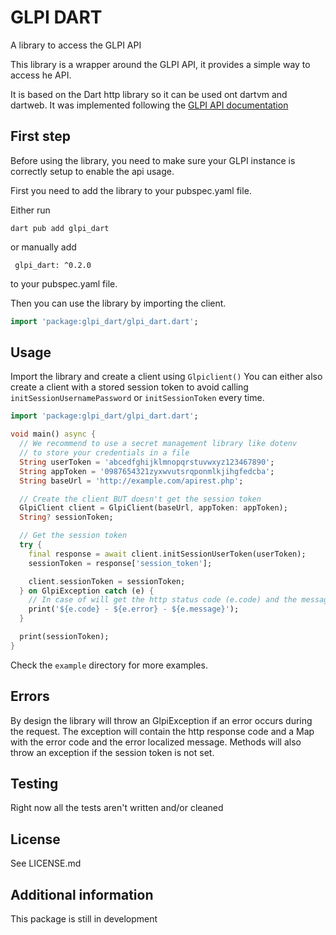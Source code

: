 # GLPI DART
A library to access the GLPI API

This library is a wrapper around the GLPI API, it provides a simple way to access he API.

It is based on the Dart http library so it can be used ont dartvm and dartweb.
It was implemented following the [GLPI API documentation](https://github.com/lpi-project/glpi/blob/master/apirest.md)


## First step
Before using the library, you need to make sure your GLPI instance is correctly setup to enable the api usage.

First you need to add the library to your pubspec.yaml file.

Either run
```
dart pub add glpi_dart
```
or manually add
```
 glpi_dart: ^0.2.0
```
to your pubspec.yaml file.


Then you can use the library by importing the client.

```dart
import 'package:glpi_dart/glpi_dart.dart';
```

## Usage
Import the library and create a client using `Glpiclient()`
You can either also create a client with a stored session token to avoid calling `initSessionUsernamePassword` or  `initSessionToken` every time.


```dart
import 'package:glpi_dart/glpi_dart.dart';

void main() async {
  // We recommend to use a secret management library like dotenv
  // to store your credentials in a file
  String userToken = 'abcedfghijklmnopqrstuvwxyz123467890';
  String appToken = '0987654321zyxwvutsrqponmlkjihgfedcba';
  String baseUrl = 'http://example.com/apirest.php';

  // Create the client BUT doesn't get the session token
  GlpiClient client = GlpiClient(baseUrl, appToken: appToken);
  String? sessionToken;

  // Get the session token
  try {
    final response = await client.initSessionUserToken(userToken);
    sessionToken = response['session_token'];

    client.sessionToken = sessionToken;
  } on GlpiException catch (e) {
    // In case of will get the http status code (e.code) and the message (e.reason['error'])
    print('${e.code} - ${e.error} - ${e.message}');
  }

  print(sessionToken);
}
```

Check the `example` directory for more examples.

## Errors
By design the library will throw an GlpiException if an error occurs during the request.
The exception will contain the http response code and a Map with the error code and the error localized message.
Methods will also throw an exception if the session token is not set.

## Testing
Right now all the tests aren't written and/or cleaned

## License
See LICENSE.md

## Additional information

This package is still in development
